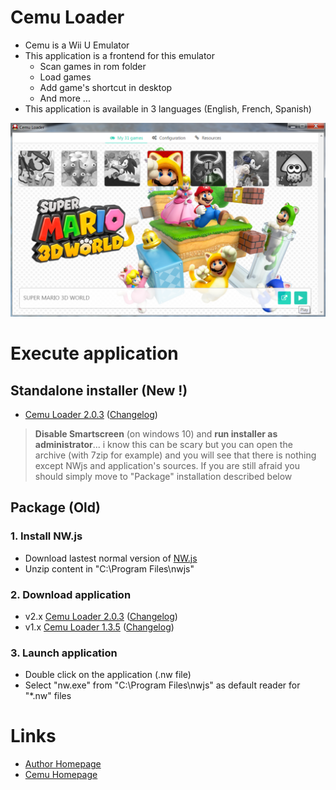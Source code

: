 # Cemu Loader

* Cemu is a Wii U Emulator
* This application is a frontend for this emulator
    * Scan games in rom folder
    * Load games
    * Add game's shortcut in desktop
    * And more ... 
* This application is available in 3 languages (English, French, Spanish)

![Cemu Loader Screenshot](https://github.com/uparlange/cemu-loader/blob/master/screenshot.png?raw=true)

# Execute application

## Standalone installer (New !)

* [Cemu Loader 2.0.3](https://github.com/uparlange/cemu-loader/raw/master/release/cemu-loader-2.0.3.exe) ([Changelog](https://github.com/uparlange/cemu-loader/blob/master/CHANGELOG.md))
> **Disable Smartscreen** (on windows 10) and **run installer as administrator**... i know this can be scary but you can open the archive (with 7zip for example) and you will see that there is nothing except NWjs and application's sources. If you are still afraid you should simply move to "Package" installation described below

## Package (Old)

### 1. Install NW.js
* Download lastest normal version of [NW.js](https://nwjs.io/)
* Unzip content in "C:\Program Files\nwjs"

### 2. Download application
* v2.x [Cemu Loader 2.0.3](https://github.com/uparlange/cemu-loader/raw/master/release/cemu-loader-2.0.3.nw) ([Changelog](https://github.com/uparlange/cemu-loader/blob/master/CHANGELOG.md))
* v1.x [Cemu Loader 1.3.5](https://github.com/uparlange/cemu-loader/raw/master/release/cemu-loader-1.3.5.nw) ([Changelog](https://github.com/uparlange/cemu-loader/blob/master/CHANGELOG.md))

### 3. Launch application
* Double click on the application (.nw file)
* Select "nw.exe" from "C:\Program Files\nwjs" as default reader for "*.nw" files

# Links
* [Author Homepage](https://www.lapli.fr)
* [Cemu Homepage](http://cemu.info/)